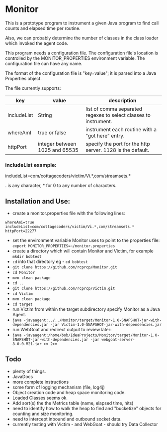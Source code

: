 # **Monitor**

This is a prototype program to instrument a given Java program to find call counts
and elapsed time per routine. 

Also, we can probably determine the number of classes in the class loader which invoked the agent code.

This program needs a configuration file.  The configuration file's location is controlled by the
MONITOR_PROPERTIES environment variable.  The configuration file can have any name.  

The format of the configuration file is "key=value"; it is parsed into a Java Properties object. 

The file currently supports:

|key|value|description|
|---|---|---| 
includeList|String| list of comma separated regexes to select classes to instrument. 
whereAmI|true or false|instrument each routine with a "got here" entry.
httpPort| integer between 1025 and 65535|specify the port for the http server. 1128 is the default.
### **includeList example:**
includeList=com/cottagecoders/victim/Vi.\*,com/streamsets.\*

. is any character, * for 0 to any number of characters.

## **Installation and Use:** 
* create a monitor.properties file with the following lines:
```
whereAmi=true
includeList=com/cottagecoders/victim/Vi.*,com/streamsets.*
httpPort=22277
```
* set the environment variable Monitor uses to point to the properties file: `export MONITOR_PROPERTIES=~/monitor.properties`
* create a directory which will contain Monitor and Victim, for example `mkdir bobtest`
* `cd` into that directory eg - `cd bobtest`
* `git clone https://github.com/rcprcp/Monitor.git`
* `cd Monitor`
* `mvn clean package`
* `cd ..`
* `git clone https://github.com/rcprcp/Victim.git`
* `cd Victim`
* `mvn clean package`
* `cd target`
* run Victim from within the target subdirectory specify Monitor as a Java Agent.
* `java -javaagent:../../Monitor/target/Monitor-1.0-SNAPSHOT-jar-with-dependencies.jar -jar Victim-1.0-SNAPSHOT-jar-with-dependencies.jar`
* run WebGoat and redirect output to review later:
* `java -javaagent:/home/bob/IdeaProjects/Monitor/target/Monitor-1.0-SNAPSHOT-jar-with-dependencies.jar -jar webgoat-server-8.0.0.M21.jar >x 2>x`



## **Todo**
* plenty of things.
* JavaDocs
* more complete instructions
* some form of logging mechanism (file, log4j)
* Object creation code and heap space monitoring code.
* Loaded Classes seems ok. 
* Add sort(s) the the Metrics table (name, elapsed time, hits)
* need to identify how to walk the heap to find and "bucketize" objects for counting and size monitoring. 
* need to intercept inbound and outbound socket data.  
* currently testing with Victim - and WebGoat - should try Data Collector

